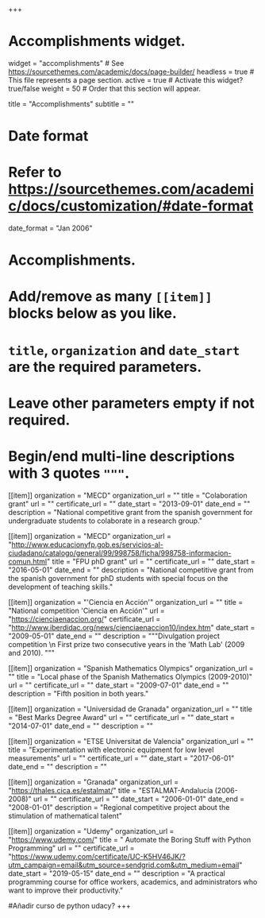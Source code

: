 +++
# Accomplishments widget.
widget = "accomplishments"  # See https://sourcethemes.com/academic/docs/page-builder/
headless = true  # This file represents a page section.
active = true  # Activate this widget? true/false
weight = 50  # Order that this section will appear.

title = "Accomplish&shy;ments"
subtitle = ""

# Date format
#   Refer to https://sourcethemes.com/academic/docs/customization/#date-format
date_format = "Jan 2006"

# Accomplishments.
#   Add/remove as many `[[item]]` blocks below as you like.
#   `title`, `organization` and `date_start` are the required parameters.
#   Leave other parameters empty if not required.
#   Begin/end multi-line descriptions with 3 quotes `"""`.

[[item]]
  organization = "MECD"
  organization_url = ""
  title = "Colaboration grant"
  url = ""
  certificate_url = ""
  date_start = "2013-09-01"
  date_end = ""
  description = "National competitive grant from the spanish government for undergraduate students to colaborate in a research group."

  [[item]]
  organization = "MECD"
  organization_url = "http://www.educacionyfp.gob.es/servicios-al-ciudadano/catalogo/general/99/998758/ficha/998758-informacion-comun.html"
  title = "FPU phD grant"
  url = ""
  certificate_url = ""
  date_start = "2016-05-01"
  date_end = ""
  description = "National competitive grant from the spanish government for phD students with special focus on the development of teaching skills."

[[item]]
  organization = "'Ciencia en Acción'"
  organization_url = ""
  title = "National competition 'Ciencia en Acción'"
  url = "https://cienciaenaccion.org/"
  certificate_url = "http://www.iberdidac.org/news/cienciaenaccion10/index.htm"
  date_start = "2009-05-01"
  date_end = ""
  description = """Divulgation project competition \n
  First prize two consecutive years in the 'Math Lab' (2009 and 2010).
  """
  
[[item]]
  organization = "Spanish Mathematics Olympics"
  organization_url = ""
  title = "Local phase of the Spanish Mathematics Olympics (2009-2010)"
  url = ""
  certificate_url = ""
  date_start = "2009-07-01"
  date_end = ""
  description = "Fifth position in both years."

[[item]]
  organization = "Universidad de Granada"
  organization_url = ""
  title = "Best Marks Degree Award"
  url = ""
  certificate_url = ""
  date_start = "2014-07-01"
  date_end = ""
  description = ""

[[item]]
  organization = "ETSE Universitat de Valencia"
  organization_url = ""
  title = "Experimentation with electronic equipment for low level measurements"
  url = ""
  certificate_url = ""
  date_start = "2017-06-01"
  date_end = ""
  description = ""

[[item]]
  organization = "Granada"
  organization_url = "https://thales.cica.es/estalmat/"
  title = "ESTALMAT-Andalucía (2006-2008)"
  url = ""
  certificate_url = ""
  date_start = "2006-01-01"
  date_end = "2008-01-01"
  description = "Regional competitive project about the stimulation of mathematical talent"

  [[item]]
  organization = "Udemy"
  organization_url = "https://www.udemy.com/"
  title = " Automate the Boring Stuff with Python Programming"
  url = ""
  certificate_url = "https://www.udemy.com/certificate/UC-K5HV46JK/?utm_campaign=email&utm_source=sendgrid.com&utm_medium=email"
  date_start = "2019-05-15"
  date_end = ""
  description = "A practical programming course for office workers, academics, and administrators who want to improve their productivity."



  

#Añadir curso de python udacy?
+++
